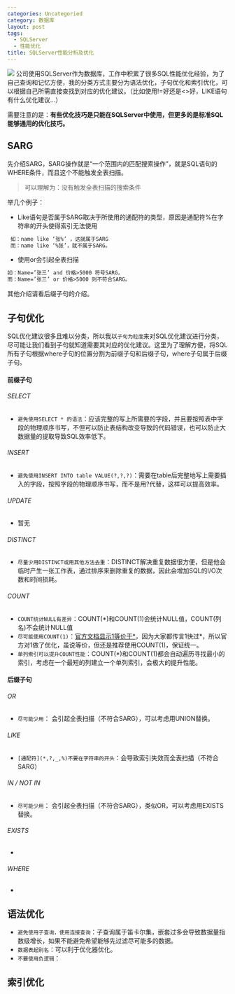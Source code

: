```yaml
---
categories: Uncategoried
category: 数据库
layout: post
tags:
  - SQLServer
  - 性能优化
title: SQLServer性能分析及优化
---
```

[![](http://7xkmea.com1.z0.glb.clouddn.com/githubio/SQLServer%E6%80%A7%E8%83%BD%E5%88%86%E6%9E%90%E5%8F%8A%E4%BC%98%E5%8C%96-1.jpg)](http://7xkmea.com1.z0.glb.clouddn.com/githubio/SQLServer%E6%80%A7%E8%83%BD%E5%88%86%E6%9E%90%E5%8F%8A%E4%BC%98%E5%8C%96-1.jpg)
公司使用SQLServer作为数据库，工作中积累了很多SQL性能优化经验，为了自己查询和记忆方便，我的分类方式主要分为语法优化，子句优化和索引优化，可以根据自己所需直接查找到对应的优化建议。（比如使用!=好还是<>好，LIKE语句有什么优化建议...）

需要注意的是：**有些优化技巧是只能在SQLServer中使用，但更多的是标准SQL能够通用的优化技巧。**

## SARG
先介绍SARG，SARG操作就是“一个范围内的匹配搜索操作”，就是SQL语句的WHERE条件，而且这个不能触发全表扫描。

> 可以理解为：没有触发全表扫描的搜索条件

举几个例子：

* Like语句是否属于SARG取决于所使用的通配符的类型，原因是通配符%在字符串的开头使得索引无法使用
```xml
 如：name like ‘张%’ ，这就属于SARG
 而：name like ‘%张’，就不属于SARG。
```

* 使用or会引起全表扫描
```xml
如：Name=’张三’ and 价格>5000 符号SARG，
而：Name=’张三’ or 价格>5000 则不符合SARG。
```

其他介绍请看后缀子句的介绍。



## 子句优化

SQL优化建议很多且难以分类，所以我以`子句为粒度`来对SQL优化建议进行分类，尽可能让我们看到子句就知道需要其对应的优化建议。这里为了理解方便，将SQL所有子句根据where子句的位置分割为前缀子句和后缀子句，where子句属于后缀子句。

#### 前缀子句

###### SELECT

* `避免使用SELECT * 的语法`：应该完整的写上所需要的字段，并且要按照表中字段的物理顺序书写，不但可以防止表结构改变导致的代码错误，也可以防止大数据量的提取导致SQL效率低下。

###### INSERT

* `避免使用INSERT INTO table VALUE(?,?,?)`：需要在table后完整地写上需要插入的字段，按照字段的物理顺序书写，而不是用?代替，这样可以提高效率。

###### UPDATE

* 暂无

###### DISTINCT

* `尽量少用DISTINCT或用其他方法去重`：DISTINCT解决重复数据很方便，但是他会临时产生一张工作表，通过排序来删除重复的数据，因此会增加SQL的I/O次数和时间损耗。

###### COUNT

* `COUNT统计NULL有差异`：COUNT(\*)和COUNT(1)会统计NULL值，COUNT(列名)不会统计NULL值
* `尽可能使用COUNT(1)`：[官方文档显示1等价于\*](https://stackoverflow.com/questions/1221559/count-vs-count1?answertab=active#tab-top)，因为大家都传言1快过\*，所以官方对1做了优化，虽说等价，但还是推荐使用COUNT(1)，保证统一。
* `单列索引可以提升COUNT性能`：COUNT(\*)和COUNT(1)都会自动遍历寻找最小的索引，考虑在一个最短的列建立一个单列索引，会极大的提升性能。

#### 后缀子句


###### OR

* `尽可能少用`： 会引起全表扫描（不符合SARG），可以考虑用UNION替换。

###### LIKE

* `[通配符](*,?,_,%)不要在字符串的开头`：会导致索引失效而全表扫描（不符合SARG）

###### IN / NOT IN

* `尽可能少用`： 会引起全表扫描（不符合SARG），类似OR，可以考虑用EXISTS替换。

###### EXISTS

* 

###### WHERE

* 

## 语法优化

* `避免使用子查询，使用连接查询`：子查询属于笛卡尔集，嵌套过多会导致数据量指数级增长，如果不能避免希望能够先过滤尽可能多的数据。
* `数据表起别名`：可以利于优化器优化。
* `不要使用负逻辑`：




## 索引优化



